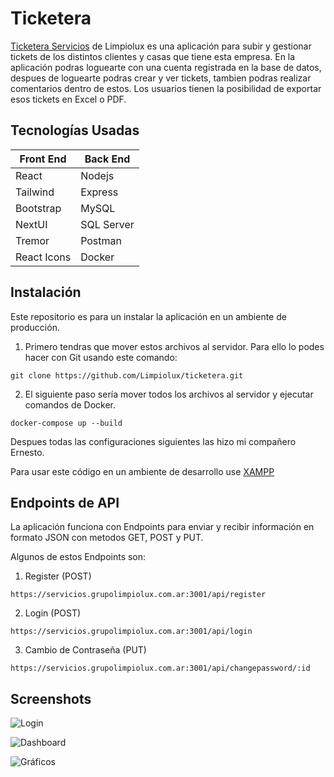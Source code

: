 
# Ticketera

[Ticketera Servicios](https://servicios.grupolimpiolux.com.ar/)	de Limpiolux es una aplicación para subir y gestionar tickets de los distintos clientes y casas que tiene esta empresa. En la aplicación podras loguearte con una cuenta registrada en la base de datos, despues de loguearte podras crear y ver tickets, tambien podras realizar comentarios dentro de estos. Los usuarios tienen la posibilidad de exportar esos tickets en Excel o PDF.

## Tecnologías Usadas

|Front End   | Back End  | 
|---|---|
| React  | Nodejs  |
| Tailwind  | Express  |  
| Bootstrap  | MySQL  |   
| NextUI  | SQL Server  |   
| Tremor  | Postman  |   
| React Icons  | Docker  |   

## Instalación

Este repositorio es para un instalar la aplicación en un ambiente de producción.

1.  Primero tendras que mover estos archivos al servidor. Para ello lo podes hacer con Git usando este comando: 

~~~
git clone https://github.com/Limpiolux/ticketera.git
~~~

2. El siguiente paso sería mover todos los archivos al servidor y ejecutar comandos de Docker.

~~~
docker-compose up --build
~~~

Despues todas las configuraciones siguientes las hizo mi compañero Ernesto. 

Para usar este código en un ambiente de desarrollo use [XAMPP](https://www.apachefriends.org/es/index.html)

## Endpoints de API

La aplicación funciona con Endpoints para enviar y recibir información en formato JSON con metodos GET, POST y PUT.

Algunos de estos Endpoints son:

1. Register (POST)
~~~
https://servicios.grupolimpiolux.com.ar:3001/api/register
~~~
2. Login (POST)
~~~
https://servicios.grupolimpiolux.com.ar:3001/api/login
~~~
3. Cambio de Contraseña (PUT)
~~~
https://servicios.grupolimpiolux.com.ar:3001/api/changepassword/:id
~~~

## Screenshots
![Login](https://i.ibb.co/yk4MdXR/Screen-Shot-Tool-20231108122448.png)

![Dashboard](https://i.ibb.co/qDFr6hH/Screen-Shot-Tool-20231108122731.png)

![Gráficos](https://i.ibb.co/dpFprd1/Screen-Shot-Tool-20231108122822.png)



